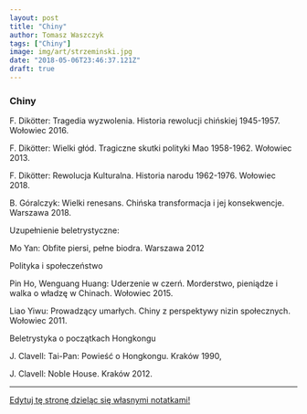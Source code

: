 ```yaml
---
layout: post
title: "Chiny"
author: Tomasz Waszczyk
tags: ["Chiny"]
image: img/art/strzeminski.jpg
date: "2018-05-06T23:46:37.121Z"
draft: true
---
```


### Chiny

F. Dikötter: Tragedia wyzwolenia. Historia rewolucji chińskiej 1945-1957. Wołowiec 2016.

F. Dikötter: Wielki głód. Tragiczne skutki polityki Mao 1958-1962. Wołowiec 2013.

F. Dikötter: Rewolucja Kulturalna. Historia narodu 1962-1976. Wołowiec 2018.

B. Góralczyk: Wielki renesans. Chińska transformacja i jej konsekwencje. Warszawa 2018.

Uzupełnienie beletrystyczne:

Mo Yan: Obfite piersi, pełne biodra. Warszawa 2012

Polityka i społeczeństwo

Pin Ho, Wenguang Huang: Uderzenie w czerń. Morderstwo, pieniądze i walka o władzę w Chinach. Wołowiec 2015.

Liao Yiwu: Prowadzący umarłych. Chiny z perspektywy nizin społecznych. Wołowiec 2011.

Beletrystyka o początkach Hongkongu

J. Clavell: Tai-Pan: Powieść o Hongkongu. Kraków 1990,

J. Clavell: Noble House. Kraków 2012.

---

<a href="https://github.com/TomaszWaszczyk/historia.waszczyk.com/edit/master/src/content/china.md" target="_blank">Edytuj tę stronę dzieląc się własnymi notatkami!</a>

